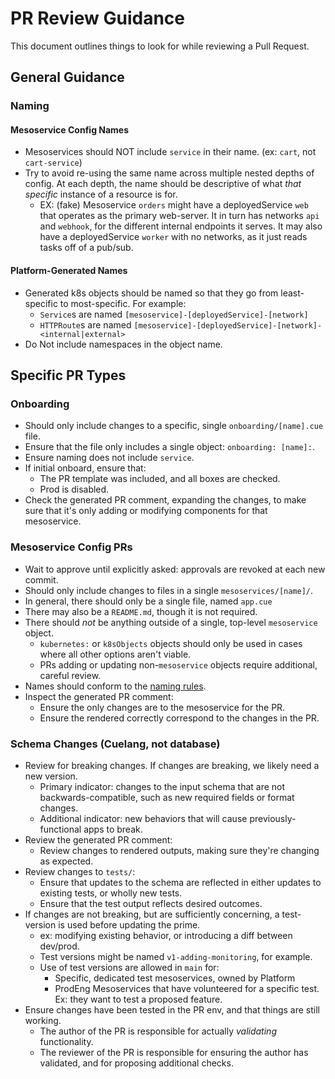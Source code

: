 # PR Review Guidance

This document outlines things to look for while reviewing a Pull Request.

## General Guidance

### Naming

#### Mesoservice Config Names
- Mesoservices should NOT include `service` in their name. (ex: `cart`, not `cart-service`)
- Try to avoid re-using the same name across multiple  nested depths of config. At each depth, the name should be descriptive of what _that specific_ instance of a resource is for.
  - EX: (fake) Mesoservice `orders` might have a deployedService `web` that operates as the primary web-server. It in turn has networks `api` and `webhook`, for the different internal endpoints it serves. It may also have a deployedService `worker` with no networks, as it just reads tasks off of a pub/sub.

#### Platform-Generated Names
- Generated k8s objects should be named so that they go from least-specific to most-specific. For example:
  - `Service`s are named `[mesoservice]-[deployedService]-[network]`
  - `HTTPRoute`s are named `[mesoservice]-[deployedService]-[network]-<internal|external>`
- Do Not include namespaces in the object name.

## Specific PR Types

### Onboarding
- Should only include changes to a specific, single `onboarding/[name].cue` file.
- Ensure that the file only includes a single object: `onboarding: [name]:`.
- Ensure naming does not include `service`.
- If initial onboard, ensure that:
  - The PR template was included, and all boxes are checked.
  - Prod is disabled.
- Check the generated PR comment, expanding the changes, to make sure that it's only adding or modifying components for that mesoservice.

### Mesoservice Config PRs

- Wait to approve until explicitly asked: approvals are revoked at each new commit.
- Should only include changes to files in a single `mesoservices/[name]/`.
- In general, there should only be a single file, named `app.cue`
- There may also be a `README.md`, though it is not required.
- There should _not_ be anything outside of a single, top-level `mesoservice` object.
  - `kubernetes:` or `k8sObjects` objects should only be used in cases where all other options aren't viable.
  - PRs adding or updating non-`mesoservice` objects require additional, careful review.
- Names should conform to the [naming rules](#mesoservice-config-names).
- Inspect the generated PR comment:
  - Ensure the only changes are to the mesoservice for the PR.
  - Ensure the rendered correctly correspond to the changes in the PR.

### Schema Changes (Cuelang, not database)

- Review for breaking changes. If changes are breaking, we likely need a new version.
  - Primary indicator: changes to the input schema that are not backwards-compatible, such as new required fields or format changes.
  - Additional indicator: new behaviors that will cause previously-functional apps to break.
- Review the generated PR comment:
  - Review changes to rendered outputs, making sure they're changing as expected.
- Review changes to `tests/`:
  - Ensure that updates to the schema are reflected in either updates to existing tests, or wholly new tests.
  - Ensure that the test output reflects desired outcomes.
- If changes are not breaking, but are sufficiently concerning, a test-version is used before updating the prime.
  - ex: modifying existing behavior, or introducing a diff between dev/prod.
  - Test versions might be named `v1-adding-monitoring`, for example.
  - Use of test versions are allowed in `main` for:
    - Specific, dedicated test mesoservices, owned by Platform
    - ProdEng Mesoservices that have volunteered for a specific test. Ex: they want to test a proposed feature.
- Ensure changes have been tested in the PR env, and that things are still working.
  - The author of the PR is responsible for actually _validating_ functionality.
  - The reviewer of the PR is responsible for ensuring the author has validated, and for proposing additional checks.
